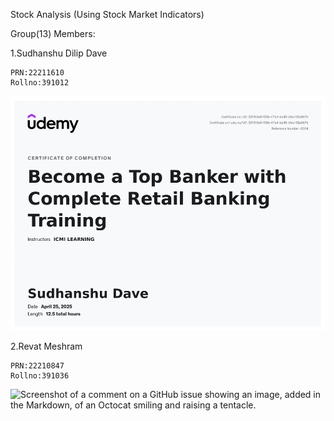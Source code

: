 Stock Analysis (Using Stock Market Indicators)

Group(13) Members:

1.Sudhanshu Dilip Dave 

    PRN:22211610
    Rollno:391012
![Screenshot of a comment on a GitHub issue showing an image, added in the Markdown, of an Octocat smiling and raising a tentacle.](https://github.com/sudhanshu-dave/Stock-Analysis/blob/main/Certificates/391012_Sudhanshu%20Dave.png)

2.Revat Meshram

    PRN:22210847
    Rollno:391036
![Screenshot of a comment on a GitHub issue showing an image, added in the Markdown, of an Octocat smiling and raising a tentacle.]([https://github.com/sudhanshu-dave/Stock-Analysis/blob/main/Certificates/391036_Revat_Meshram.jpg])
